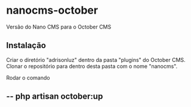 # nanocms-october
Versão do Nano CMS para o October CMS


## Instalação
Criar o diretório "adrisonluz" dentro da pasta "plugins" do October CMS. Clonar o repositório para dentro desta pasta com o nome "nanocms". 

Rodar o comando 

--
php artisan october:up
--
